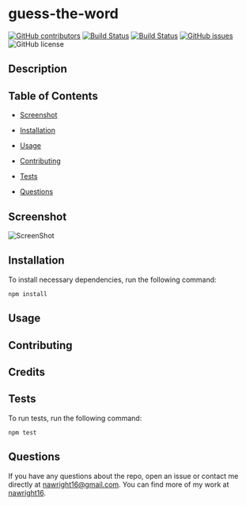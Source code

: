 # guess-the-word
  [![GitHub contributors](https://img.shields.io/github/contributors/nawright16/guess-the-word.svg)](https://GitHub.com/nawright16/guess-the-word/graphs/contributors/)
  [![Build Status](https://img.shields.io/github/forks/nawright16/guess-the-word.svg)](https://github.com/nawright16/guess-the-word/network/)
  [![Build Status](https://img.shields.io/github/stars/nawright16/guess-the-word.svg)](https://github.com/nawright16/guess-the-word/)
  [![GitHub issues](https://img.shields.io/github/issues/nawright16/guess-the-word.svg)](https://GitHub.com/nawright16/guess-the-word/issues/)
  ![GitHub license](https://img.shields.io/badge/license-MIT-blue.svg)


## Description



## Table of Contents 

* [Screenshot](#screenshot)

* [Installation](#installation)

* [Usage](#usage)

* [Contributing](#contributing)

* [Tests](#tests)

* [Questions](#questions)

## Screenshot

![ScreenShot](https://github.com/nawright16/guess-the-word/blob/screenshot.png)

## Installation

To install necessary dependencies, run the following command:

```
npm install
```

## Usage




  
## Contributing

## Credits


## Tests

To run tests, run the following command:

```
npm test
```

## Questions

If you have any questions about the repo, open an issue or contact me directly at nawright16@gmail.com. You can find more of my work at [nawright16](https://github.com/nawright16/).
